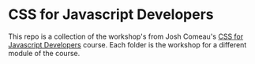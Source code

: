 # CSS for Javascript Developers

This repo is a collection of the workshop's from Josh Comeau's [CSS for Javascript Developers](https://courses.joshwcomeau.com/css-for-js) course. Each folder is the workshop for a different module of the course.